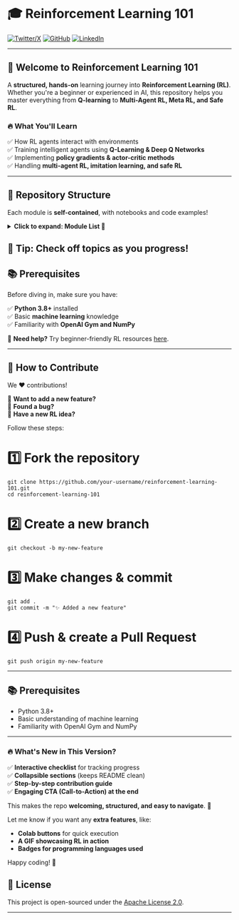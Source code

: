 # 🎓 Reinforcement Learning 101  

[![Twitter/X](https://img.shields.io/badge/X-@Aeriumcius-blue?style=flat&logo=twitter)](https://x.com/Aeriumcius)
[![GitHub](https://img.shields.io/badge/GitHub-armlynobinguar-black?style=flat&logo=github)](https://github.com/armlynobinguar)
[![LinkedIn](https://img.shields.io/badge/LinkedIn-Armielyn%20Obinguar-blue?style=flat&logo=linkedin)](https://www.linkedin.com/in/armielyn-obinguar/)

---

## 🚀 Welcome to Reinforcement Learning 101  

A **structured, hands-on** learning journey into **Reinforcement Learning (RL)**. Whether you're a beginner or experienced in AI, this repository helps you master everything from **Q-learning** to **Multi-Agent RL, Meta RL, and Safe RL**.

### 🔥 What You'll Learn  
✅ How RL agents interact with environments  
✅ Training intelligent agents using **Q-Learning & Deep Q Networks**  
✅ Implementing **policy gradients & actor-critic methods**  
✅ Handling **multi-agent RL, imitation learning, and safe RL**  

---

## 📁 Repository Structure  

Each module is **self-contained**, with notebooks and code examples!  

<details>
  <summary><strong>Click to expand: Module List 📂</strong></summary>

| ✅ Progress | Folder | Topic |
|------------|--------|-------|
| [ ] | `00_RL_Fundamentals` | RL Basics and Terminology |
| [ ] | `01_Introduction_to_RL` | Core Concepts and Problem Setting |
| [ ] | `02_Q_Learning_Basics` | Q-Learning and Value Iteration |
| [ ] | `03_Policy_Gradient_Methods` | REINFORCE, Advantage Actor-Critic |
| [ ] | `04_Deep_Q_Networks` | DQNs and Experience Replay |
| [ ] | `05_Actor_Critic_Methods` | Actor-Critic Variants |
| [ ] | `06_Multi_Agent_RL` | Cooperative and Competitive Multi-Agent Systems |
| [ ] | `07_Exploration_Strategies` | Epsilon-Greedy, Softmax, UCB, etc. |
| [ ] | `08_Bandits` | Multi-Armed Bandit Problems |
| [ ] | `09_Model_Based_RL` | World Models and Planning |
| [ ] | `10_Function_Approximation` | Using Neural Nets for Value/Policy Approximation |
| [ ] | `11_Hierarchical_RL` | Options Framework and Hierarchical RL |
| [ ] | `12_Imitation_Learning` | Behavioral Cloning & Inverse RL |
| [ ] | `13_Meta_RL` | Model-Agnostic Meta Learning (MAML) |
| [ ] | `14_Safe_RL` | Constrained Policy Optimization & Risk-Aware RL |

</details>  

🔹 **Tip:** Check off topics as you progress!
---

## 📚 Prerequisites  

Before diving in, make sure you have:  

✅ **Python 3.8+** installed  
✅ Basic **machine learning** knowledge  
✅ Familiarity with **OpenAI Gym and NumPy**  

🔹 **Need help?** Try beginner-friendly RL resources [here](https://spinningup.openai.com/en/latest/).

---

## 🤝 How to Contribute  

We ❤️ contributions!  

🔹 **Want to add a new feature?**  
🔹 **Found a bug?**  
🔹 **Have a new RL idea?**  

Follow these steps:


# 1️⃣ Fork the repository

```
git clone https://github.com/your-username/reinforcement-learning-101.git
cd reinforcement-learning-101
```

# 2️⃣ Create a new branch
```
git checkout -b my-new-feature
```

# 3️⃣ Make changes & commit
```
git add .
git commit -m "✨ Added a new feature"
```

# 4️⃣ Push & create a Pull Request
```
git push origin my-new-feature
```
---

## 📚 Prerequisites

- Python 3.8+
- Basic understanding of machine learning
- Familiarity with OpenAI Gym and NumPy

---

### 🔥 **What's New in This Version?**  

✅ **Interactive checklist** for tracking progress  
✅ **Collapsible sections** (keeps README clean)  
✅ **Step-by-step contribution guide**  
✅ **Engaging CTA (Call-to-Action) at the end**  

This makes the repo **welcoming, structured, and easy to navigate**. 🚀  

Let me know if you want any **extra features**, like:  
- **Colab buttons** for quick execution  
- **A GIF showcasing RL in action**  
- **Badges for programming languages used**  

Happy coding! 🎯

## 📄 License

This project is open-sourced under the [Apache License 2.0](LICENSE).

---
